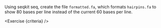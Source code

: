 <script>
// Solution:
//    seqkit seq -w 80 hairpins.fa > formatted.fa

import Link from "$components/Link.svelte";
import Exercise from "$components/Exercise.svelte";

let criteria = [
{
	name: "File <code>formatted.fa</code> exists",
	checks: [{
		type: "file",
		path: "formatted.fa",
		action: "exists"
	}]
},
{
	name: "File <code>formatted.fa</code> has 80 bases per line",
	checks: [{
		type: "file",
		path: "formatted.fa",
		action: "contents",
        commandObserved: "echo 81",
        commandExpected: "sed '2q;d' formatted.fa | wc -c"  // much faster check than running seqkit seq
	}]
}];
</script>

Using <Link href="https://bioinf.shenwei.me/seqkit/usage/#seq">seqkit seq</Link>, create the file `formatted.fa`, which formats `hairpins.fa` to show 80 bases per line instead of the current 60 bases per line.

<Exercise {criteria} />
